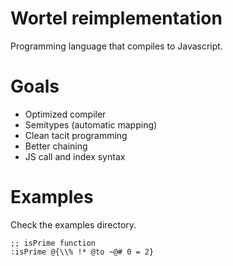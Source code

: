 Wortel reimplementation
======

Programming language that compiles to Javascript.

# Goals
* Optimized compiler
* Semitypes (automatic mapping)
* Clean tacit programming
* Better chaining
* JS call and index syntax

# Examples
Check the examples directory.
```
;; isPrime function
:isPrime @{\\% !* @to ~@# 0 = 2}
```
